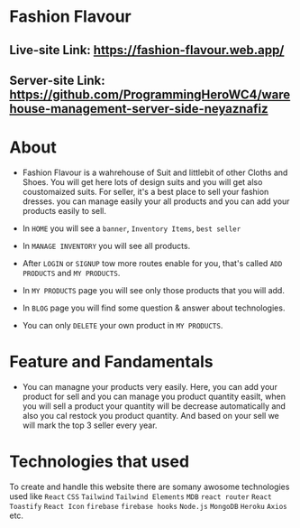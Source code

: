 # Fashion Flavour

## Live-site Link: https://fashion-flavour.web.app/

## Server-site Link: https://github.com/ProgrammingHeroWC4/warehouse-management-server-side-neyaznafiz


# About

- Fashion Flavour is a wahrehouse of Suit and littlebit of other Cloths and Shoes. You will get here lots of design suits and you will get also coustomaized suits. For seller, it's a best place to sell your fashion dresses. you can manage easily your all products and you can add your products easily to sell.

- In `HOME` you will see a `banner`, `Inventory Items`, `best seller`
- In `MANAGE INVENTORY` you will see all products.
- After `LOGIN` or `SIGNUP` tow more routes enable for you, that's called `ADD PRODUCTS` and `MY PRODUCTS`.
- In `MY PRODUCTS` page you will see only those products that you will add.
- In `BLOG` page you will find some question & answer about technologies.
- You can only `DELETE` your own product in `MY PRODUCTS`.

# Feature and Fandamentals

- You can managne your products very easily. Here, you can add your product for sell and you can manage you product quantity easilt, when you will sell a product your quantity will be decrease automatically and also you cal restock you product quantity. And based on your sell we will mark the top 3 seller every year.

# Technologies that used

To create and handle this website there are somany awosome technologies used like `React` `CSS` `Tailwind` `Tailwind Elements` `MDB` `react router` `React Toastify` `React Icon` `firebase` `firebase hooks` `Node.js` `MongoDB` `Heroku` `Axios` etc.